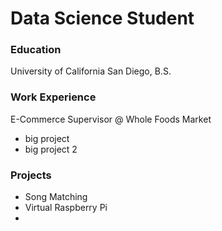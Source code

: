 # Data Science Student

### Education
University of California San Diego, B.S.

### Work Experience
E-Commerce Supervisor @ Whole Foods Market
- big project
- big project 2

### Projects
- Song Matching
- Virtual Raspberry Pi
- 
